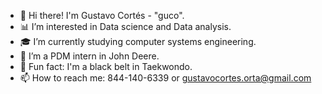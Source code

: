 - 👋 Hi there! I'm Gustavo Cortés - "guco".
- 📊 I’m interested in Data science and Data analysis.
- 🎓 I’m currently studying computer systems engineering.
- 🚜 I’m a PDM intern in John Deere.
- 🥋 Fun fact: I'm a black belt in Taekwondo.
- 📫 How to reach me: 844-140-6339 or gustavocortes.orta@gmail.com
